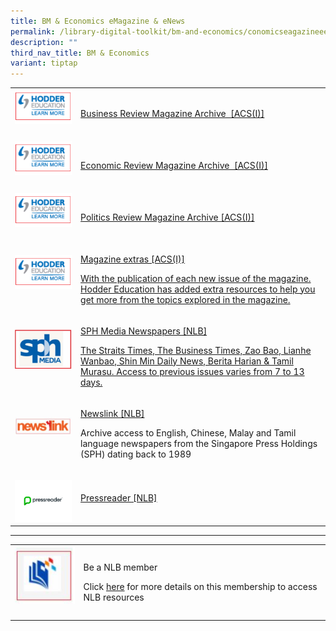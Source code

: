 ```yaml
---
title: BM & Economics eMagazine & eNews
permalink: /library-digital-toolkit/bm-and-economics/conomicseagazineeew/
description: ""
third_nav_title: BM & Economics
variant: tiptap
---
```

<table style="minWidth: 50px">
<colgroup>
<col>
<col>
</colgroup>
<tbody>
<tr>
<td rowspan="1" colspan="1">
<div class="isomer-image-wrapper">
<img style="box-sizing: border-box; border-style: none; max-width: 100%; height: auto; margin: 0px 20px 20px 0px;" height="90" width="150" alt="" src="/images/Library%20Digital%20Toolkit/Review-Magazine-150x90.png">
</div>
</td>
<td rowspan="1" colspan="1">
<p><a href="https://anglochineseschooli.sharepoint.com/sites/ACSIeResources/SitePages/eMagazine.aspx" rel="noopener noreferrer nofollow" target="_blank">Business Review Magazine Archive&nbsp; [ACS(I)]</a>
</p>
</td>
</tr>
<tr>
<td rowspan="1" colspan="1">
<div class="isomer-image-wrapper">
<img style="box-sizing: border-box; border-style: none; max-width: 100%; height: auto; margin: 0px 20px 20px 0px;" height="90" width="150" alt="" src="/images/Library%20Digital%20Toolkit/Review-Magazine-150x90.png">
</div>
</td>
<td rowspan="1" colspan="1">
<p><a href="https://anglochineseschooli.sharepoint.com/sites/ACSIeResources/SitePages/eMagazine.aspx" rel="noopener noreferrer nofollow" target="_blank">Economic Review Magazine Archive&nbsp; [ACS(I)]</a>
</p>
</td>
</tr>
<tr>
<td rowspan="1" colspan="1">
<div class="isomer-image-wrapper">
<img style="box-sizing: border-box; border-style: none; max-width: 100%; height: auto; margin: 0px 20px 20px 0px;" height="90" width="150" alt="" src="/images/Library%20Digital%20Toolkit/Review-Magazine-150x90.png">
</div>
</td>
<td rowspan="1" colspan="1">
<p><a href="https://anglochineseschooli.sharepoint.com/sites/ACSIeResources/SitePages/eMagazine.aspx" rel="noopener noreferrer nofollow" target="_blank">Politics Review Magazine Archive [ACS(I)]</a>
</p>
</td>
</tr>
<tr>
<td rowspan="1" colspan="1">
<div class="isomer-image-wrapper">
<img style="box-sizing: border-box; border-style: none; max-width: 100%; height: auto; margin: 0px 20px 20px 0px;" height="90" width="150" alt="" src="/images/Library%20Digital%20Toolkit/Review-Magazine-150x90.png">
</div>
</td>
<td rowspan="1" colspan="1">
<p><a href="https://www.hoddereducation.co.uk/magazineextras" rel="noopener noreferrer nofollow" target="_blank">Magazine extras [ACS(I)]</a>
</p>
<p></p>
<p><a href="https://www.hoddereducation.co.uk/magazineextras" rel="noopener noreferrer nofollow" target="_blank">With the publication of each new issue of the magazine.<br>Hodder Education has added extra resources to help you get more from the topics explored in the magazine.</a>
</p>
</td>
</tr>
<tr>
<td rowspan="1" colspan="1">
<div class="isomer-image-wrapper">
<img style="box-sizing: border-box; border-style: none; max-width: 100%; height: auto; margin: 0px 20px 20px 0px;" height="103" width="150" alt="" src="/images/Library%20Digital%20Toolkit/SPH.jpg">
</div>
</td>
<td rowspan="1" colspan="1">
<p><a href="https://eresources.nlb.gov.sg/main/sphnewspapers" rel="noopener noreferrer nofollow" target="_blank">SPH Media Newspapers [NLB]</a>
</p>
<p></p>
<p><a href="https://eresources.nlb.gov.sg/main/sphnewspapers" rel="noopener noreferrer nofollow" target="_blank">The Straits Times, The Business Times, Zao Bao, Lianhe Wanbao, Shin Min Daily News, Berita Harian &amp; Tamil Murasu. Access to previous issues varies from 7 to 13 days.</a>
</p>
</td>
</tr>
<tr>
<td rowspan="1" colspan="1">
<div class="isomer-image-wrapper">
<img style="box-sizing: border-box; border-style: none; max-width: 100%; height: auto; margin: 0px 20px 20px 0px;" height="68" width="220" alt="" src="/images/Library%20Digital%20Toolkit/NewsLink.jpg">
</div>
</td>
<td rowspan="1" colspan="1">
<p><a href="https://eresources.nlb.gov.sg/main/Browse?browseBy=type&amp;filter=13" rel="noopener noreferrer nofollow" target="_blank">Newslink [NLB]</a>
</p>
<p></p>
<p>Archive access to English, Chinese, Malay and Tamil language newspapers
from the Singapore Press Holdings (SPH) dating back to 1989</p>
</td>
</tr>
<tr>
<td rowspan="1" colspan="1">
<p></p>
<div class="isomer-image-wrapper">
<img style="width: 100%" height="auto" width="100%" alt="" src="/images/pressrdr.png">
</div>
</td>
<td rowspan="1" colspan="1">
<p><a href="https://eresources.nlb.gov.sg/main/Browse?startsWith=P" rel="noopener noreferrer nofollow" target="_blank">Pressreader [NLB]</a>
</p>
</td>
</tr>
</tbody>
</table>
<hr>
<table style="minWidth: 50px">
<colgroup>
<col>
<col>
</colgroup>
<tbody>
<tr>
<td rowspan="1" colspan="1">
<div class="isomer-image-wrapper">
<img style="box-sizing: border-box; border-style: none; max-width: 100%; height: auto; margin: 0px 20px 20px 0px;" height="96" width="100" alt="" src="/images/Library%20Digital%20Toolkit/library-logo.jpg">
</div>
</td>
<td rowspan="1" colspan="1">
<p>Be a NLB member</p>
<p></p>
<p>Click&nbsp;<a href="https://drive.google.com/file/d/1lu_8sdJG-Cn2_I-7SSl0ttggJEhauSMn/view?usp=sharing" rel="noopener noreferrer nofollow" target="_blank">here</a>&nbsp;for
more details on this membership to access NLB resources</p>
</td>
</tr>
</tbody>
</table>
<p></p>